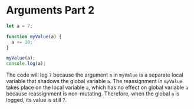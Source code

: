 # Arguments Part 2

```js
let a = 7;

function myValue(a) {
  a += 10;
}

myValue(a);
console.log(a);
```

The code will log `7` because the argument `a` in `myValue` is a separate local variable that shadows the global variable `a`. The reassignment in `myValue` takes place on the local variable `a`, which has no effect on global variable `a` because reassignment is non-mutating. Therefore, when the global `a` is logged, its value is still `7`.
